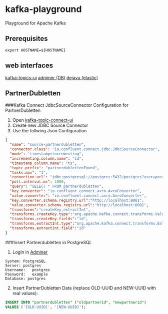 # kafka-playground
Playground for Apache Kafka

## Prerequisites
```
export HOSTNAME=${HOSTNAME}
```
## web interfaces

[kafka-topics-ui](http://localhost:3030)
[adminer (DB)](http://localhost:18080)
[dejavu (elastic)](http://localhost:1358)

## PartnerDubletten

###Kafka Connect JdbcSourceConnector Configuration for PartnerDubletten
1. Open [kafka-topic-connect-ui](http://localhost:3030/kafka-connect-ui/#/cluster/fast-data-dev)
2. Create new JDBC Source Connector
3. Use the follwing Json Configuration
```json
{
  "name": "source-partnerdubletten",
  "connector.class": "io.confluent.connect.jdbc.JdbcSourceConnector",
  "mode": "timestamp+incrementing",
  "incrementing.column.name": "id",
  "timestamp.column.name": "ts",
  "topic.prefix": "partnerdublettenFound",
  "tasks.max": "1",
  "connection.url": "jdbc:postgresql://postgres:5432/postgres?user=postgres&password=example",
  "poll.interval.ms": 1000,
  "query": "SELECT * FROM partnerdubletten",
  "key.converter": "io.confluent.connect.avro.AvroConverter",
  "value.converter": "io.confluent.connect.avro.AvroConverter",
  "key.converter.schema.registry.url":"http://localhost:8081",
  "value.converter.schema.registry.url":"http://localhost:8081",
  "transforms":"createKey,extractInt",
  "transforms.createKey.type":"org.apache.kafka.connect.transforms.ValueToKey",
  "transforms.createKey.fields":"id",
  "transforms.extractInt.type":"org.apache.kafka.connect.transforms.ExtractField$Key",
  "transforms.extractInt.field":"id"
}
```

###Insert Partnerdubletten in PostgreSQL
1. Login in [Adminer](http://localhost:18080)
```
System:	PostgreSQL
Server: postgres
Username:	postgres
Password:	example
Database: postgres
```
2. Insert PartnerDubletten Data (replace OLD-UUID and NEW-UUID with real values):
```sql
INSERT INTO "partnerdubletten" ("oldpartnerid", "newpartnerid")
VALUES ('[OLD-UUID]', '[NEW-UUID]');
```
